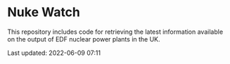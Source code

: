 # Nuke Watch

This repository includes code for retrieving the latest information available on the output of EDF nuclear power plants in the UK.

Last updated: 2022-06-09 07:11